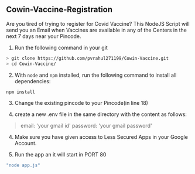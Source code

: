 
## Cowin-Vaccine-Registration

Are you tired of trying to register for Covid Vaccine? 
This NodeJS Script will send you an Email when Vaccines are available in any of the Centers in the next 7 days near your Pincode.

1. Run the following command in your git
```sh
> git clone https://github.com/pvrahul271199/Cowin-Vaccine.git
> cd Cowin-Vaccine/
 ```
 
2. With `node` and `npm` installed, run the following command to install all dependencies:

```sh
npm install 
```

3. Change the existing pincode to your Pincode(in line 18)

4. create a new .env file in the same directory with the content as follows:
> email: 'your gmail id'
> password: 'your gmail password'

4. Make sure you have given access to Less Secured Apps in your Google Account.

5. Run the app an it will start in PORT 80
 ```sh
 "node app.js"
```
